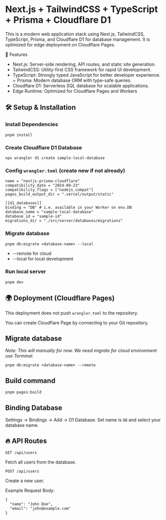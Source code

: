 # Next.js + TailwindCSS + TypeScript + Prisma + Cloudflare D1

This is a modern web application stack using Next.js, TailwindCSS, TypeScript, Prisma, and Cloudflare D1 for database management. It is optimized for edge deployment on Cloudflare Pages.

🚀 Features

- Next.js: Server-side rendering, API routes, and static site generation.
- TailwindCSS: Utility-first CSS framework for rapid UI development.
- TypeScript: Strongly typed JavaScript for better developer experience.
= Prisma: Modern database ORM with type-safe queries.
- Cloudflare D1: Serverless SQL database for scalable applications.
- Edge Runtime: Optimized for Cloudflare Pages and Workers


## 🛠 Setup & Installation

### Install Dependencies
```
pnpm install
```

### Create Cloudflare D1 Database
```
npx wrangler d1 create sample-local-database
```

### Config `wrangler.toml` (create new if not already)
```
name = "nextjs-prisma-cloudflare"
compatibility_date = "2024-09-23"
compatibility_flags = ["nodejs_compat"]
pages_build_output_dir = ".vercel/output/static"

[[d1_databases]]
binding = "DB" # i.e. available in your Worker on env.DB
database_name = "sample-local-database"
database_id = "sample-id"
migrations_dir = "./src/server/databases/migrations"
```

### Migrate database
```
pnpm db:migrate <database-name> --local
```

- --remote for cloud
- --local for local development

### Run local server
```
pnpm dev
```

## 🌍 Deployment (Cloudflare Pages)
This deployment does not push `wrangler.toml` to the repository.

You can create Cloudflare Page by connecting to your Git repository.


## Migrate database
*Note: This will manually for now. We need migrate for cloud environment use Terminal.*
```
pnpm db:migrate <database-name> --remote
```

## Build command
```
pnpm pages:build
```

## Binding Database

Settings -> Bindings -> Add -> D1 Database. Set name is `DB` and select your database name.


## 🔥 API Routes

`GET /api/users`

Fetch all users from the database.

`POST /api/users`

Create a new user.

Example Request Body:
```
{
  "name": "John Doe",
  "email": "john@example.com"
}
```